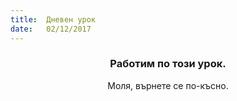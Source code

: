 ```yaml
---
title:  Дневен урок
date:   02/12/2017
---
```


### <center>Работим по този урок.</center>
<center>Моля, върнете се по-късно.</center>